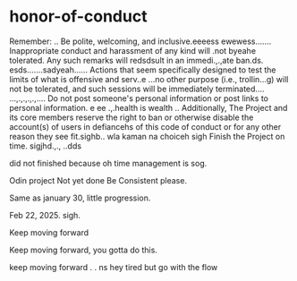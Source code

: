 # honor-of-conduct
Remember:
..
Be polite, welcoming, and inclusive.eeeess
ewewess.......
Inappropriate conduct and harassment of any kind will .not byeahe tolerated. Any such remarks will redsdsult in an immedi.,.,ate ban.ds.
esds.......sadyeah......
Actions that seem specifically designed to test the limits of what is offensive and serv..e ...no other purpose (i.e., trollin...g) will not be tolerated, and such sessions will be immediately terminated....
...,.,.,.,.,....
Do not post someone's personal information or post links to personal information. e ee .,.health is wealth
..
Additionally, The Project and its core members reserve the right to ban or otherwise disable the account(s) of users in defiancehs of this code of conduct or for any other reason they see fit.sighb..
 wla kaman na choiceh
sigh
Finish the Project on time.  sigjhd.,.,
..dds

did not finished because oh time management is sog.



Odin project
Not yet done
Be Consistent please.

Same as january 30, little progression.

Feb 22, 2025. sigh.


Keep moving forward

Keep moving forward, you gotta do this.

keep moving forward . . ns
hey
tired but go with the flow 
